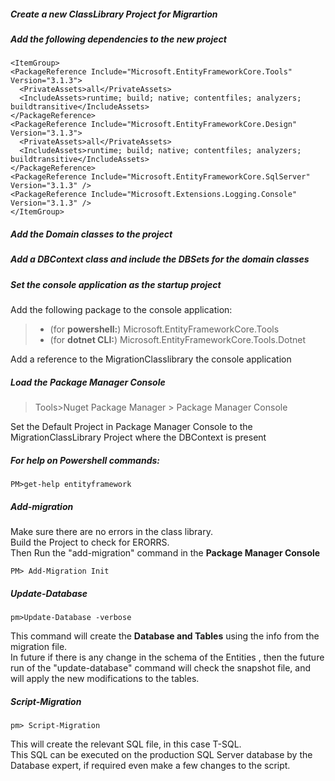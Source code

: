 ﻿##### Create a new ClassLibrary Project for Migrartion
##### Add the following dependencies to the new project
>  
    <ItemGroup>
    <PackageReference Include="Microsoft.EntityFrameworkCore.Tools" Version="3.1.3">
      <PrivateAssets>all</PrivateAssets>
      <IncludeAssets>runtime; build; native; contentfiles; analyzers; buildtransitive</IncludeAssets>
    </PackageReference>
    <PackageReference Include="Microsoft.EntityFrameworkCore.Design" Version="3.1.3">
      <PrivateAssets>all</PrivateAssets>
      <IncludeAssets>runtime; build; native; contentfiles; analyzers; buildtransitive</IncludeAssets>
    </PackageReference>
    <PackageReference Include="Microsoft.EntityFrameworkCore.SqlServer" Version="3.1.3" />
    <PackageReference Include="Microsoft.Extensions.Logging.Console" Version="3.1.3" />
    </ItemGroup>
##### Add the Domain classes to the project
##### Add a DBContext class and include the DBSets for the domain classes
##### Set the console application as the startup project

Add the following package to the console application:  
> - (for <b>powershell:</b>) Microsoft.EntityFrameworkCore.Tools  
> - (for <b>dotnet CLI:</b>) Microsoft.EntityFrameworkCore.Tools.Dotnet  

Add a reference to the MigrationClasslibrary the console application  
##### Load the Package Manager Console
> Tools>Nuget Package Manager > Package Manager Console

Set the Default Project in Package Manager Console to the MigrationClassLibrary Project where the DBContext is present

##### For help on Powershell commands: 
	PM>get-help entityframework

##### Add-migration
Make sure there are no errors in the class library.  
Build the Project to check for ERORRS.  
Then Run the "add-migration" command in the <b>Package Manager Console</b>  

	PM> Add-Migration Init

##### Update-Database
	pm>Update-Database -verbose
This command will create the <b>Database and Tables</b> using the info from the migration file.  
In future if there is any change in the schema of the Entities , then the future run of the "update-database" command will check the snapshot file, and 
will apply the new modifications to the tables.

##### Script-Migration
	pm> Script-Migration  
This will create the relevant SQL file, in this case T-SQL.  
This SQL can be executed on the production SQL Server database by the Database expert, 
if required even make a few changes to the script. 
